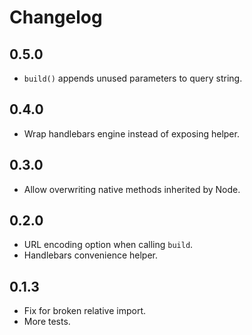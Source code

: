 Changelog
=========

0.5.0
-----

- `build()` appends unused parameters to query string.

0.4.0
-----

- Wrap handlebars engine instead of exposing helper.

0.3.0
-----

- Allow overwriting native methods inherited by Node.

0.2.0
-----

- URL encoding option when calling `build`.
- Handlebars convenience helper.

0.1.3
-----

- Fix for broken relative import.
- More tests.
